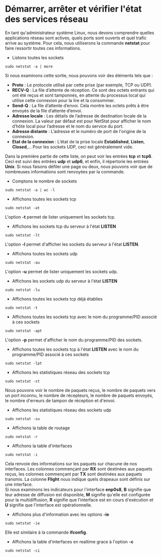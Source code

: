 # Démarrer, arrêter et vérifier l'état des services réseau

En tant qu'administrateur système Linux, nous devons comprendre quelles applications réseau sont actives, quels ports sont ouverts et quel trafic arrive au système. Pour cela, nous utiliserons la commande **netstat** pour faire ressortir toutes ces informations.

- Listons toutes les sockets

```
sudo netstat -a | more
```

Si nous examinons cette sortie, nous pouvons voir des éléments tels que :

- **Proto** : Le protocole utilisé par cette prise (par exemple, TCP ou UDP).
- **RECV-Q** : La file d’attente de réception. Ce sont des octets entrants qui ont été reçus et sont tamponnés, en attente du processus local qui utilise cette connexion pour la lire et la consommer.
- **Send-Q** : La file d’attente d’envoi. Cela montre les octets prêts à être envoyés de la file d’attente d’envoi.
- **Adresse locale** : Les détails de l’adresse de destination locale de la connexion. La valeur par défaut est pour NetStat pour afficher le nom d’hôte local pour l’adresse et le nom du service du port.
- **Adresse distante** : L’adresse et le numéro de port de l'origine de la connexion.
- **Etat de la connexion** : L’état de la prise locale **Established**, **Listen**, **Closed**,... Pour les sockets UDP, ceci est généralement vide.

Dans la première partie de cette liste, on peut voir les entrées **tcp** et **tcp6**. Ceci est suivi des entrées **udp** et **udp6**, et enfin, il répertorie les entrées **Unix**. Si nous faisons défiler une page ou deux, nous pouvons voir que de nombreuses informations sont renvoyées par la commande.

- Comptons le nombre de sockets

```
sudo netstat -a | wc -l
```

- Affichons toutes les sockets tcp

```
sudo netstat -at
```

L'option **-t** permet de lister uniquement les sockets tcp.

- Affichons les sockets tcp du serveur à l'état **LISTEN**

```
sudo netstat -lt
```

L'option **-l** permet d'afficher les sockets du serveur à l'état **LISTEN**.

- Affichons toutes les sockets udp

```
sudo netstat -au
```

L'option **-u** permet de lister uniquement les sockets udp.

- Affichons les sockets udp du serveur à l'état **LISTEN**

```
sudo netstat -lu
```

- Affichons toutes les sockets tcp déjà établies

```
sudo netstat -t
```

- Affichons toutes les sockets tcp avec le nom du programme/PID associé à ces sockets

```
sudo netstat -apt
```

L'option **-p** permet d'afficher le nom du programme/PID des sockets.

- Affichons toutes les sockets tcp à l'état **LISTEN** avec le nom du programme/PID associé à ces sockets

```
sudo netstat -lpt
```

- Affichons les statistiques réseau des sockets tcp

```
sudo netstat -st
```

Nous pouvons voir le nombre de paquets reçus, le nombre de paquets vers un port inconnu, le nombre de récepteurs, le nombre de paquets envoyés, le nombre d'erreurs de tampon de réception et d'envoi.

- Affichons les statistiques réseau des sockets udp

```
sudo netstat -su
```

- Affichons la table de routage

```
sudo netstat -r
```

- Affichons la table d'interfaces

```
sudo netstat -i
```

Cela renvoie des informations sur les paquets sur chacune de nos interfaces. Les colonnes commençant par **RX** sont destinées aux paquets reçus, les colonnes commençant par **TX** sont destinées aux paquets transmis. La colonne **Flight** nous indique quels drapeaux sont définis sur une interface. <br>
Si nous examinons les indicateurs pour l'interface **enp0s8**, **B** signifie que leur adresse de diffusion est disponible, **M** signifie qu'elle est configurée pour la multidiffusion, **R** signifie que l'interface est en cours d'exécution et **U** signifie que l'interface est opérationnelle.

- Affichons plus d'information avec les options **-ie**

```
sudo netstat -ie
```

Elle est similaire à la commande **ifconfig**.

- Affichons la table d'interfaces en realtime grace à l'option **-c**

```
sudo netstat -ci
```